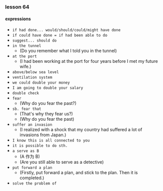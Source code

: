 ### lesson 64

#### expressions

- `if had done... would/should/could/might have done`
- `if could have done = if had been able to do`
- `suggest... should do`
- `in the tunnel`
  - (Do you remember what I told you in the tunnel)
- `at the port`
  - (I had been working at the port for four years before I met my future wife.)
- `above/below sea level`
- `ventilation system`
- `we could double your money`
- `I am going to double your salary`
- `double check`
- `fear`
  - (Why do you fear the past?)
- `sb. fear that`
  - (That's why they fear us?)
  - (Why do you fear the past)
- `suffer an invasion`
  - (I realized with a shock that my country had suffered a lot of invasions from Japan.)
- `I know this is all connected to you`
- `it is possible to do sth.`
- `a serve as B`
  - (A 作为 B)
  - (Are you still able to serve as a detective)
- `put forward a plan`
  - (Firstly, put forward a plan, and stick to the plan. Then it is completed.)
- `solve the problem of`